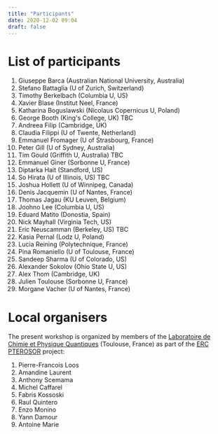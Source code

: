 ```yaml
---
title: "Participants"
date: 2020-12-02 09:04
draft: false
---
```



# List of participants

1. Giuseppe Barca (Australian National University, Australia) <!-- giuseppemj.barca@gmail.com -->
1. Stefano Battaglia (U of Zurich, Switzerland) <!-- stefano.battaglia@chem.uzh.ch -->
1. Timothy Berkelbach (Columbia U, US) <!-- t.berkelbach@columbia.edu -->
1. Xavier Blase (Institut Neel, France) <!-- xavier.blase@neel.cnrs.fr -->
1. Katharina Boguslawski (Nicolaus Copernicus U, Poland)  <!-- k.boguslawski@fizyka.umk.pl -->
1. George Booth (King's College, UK) TBC <!-- george.booth@kcl.ac.uk -->
1. Andreea Filip (Cambridge, UK) <!-- maf63@cam.ac.uk  -->
1. Claudia Filippi (U of Twente, Netherland) <!-- c.filippi@utwente.nl -->
1. Emmanuel Fromager (U of Strasbourg, France) <!-- fromagere@unistra.fr -->
1. Peter Gill (U of Sydney, Australia) <!-- p.gill@sydney.edu.au -->
1. Tim Gould (Griffith U, Australia) TBC <!-- t.gould@griffith.edu.au -->
1. Emmanuel Giner (Sorbonne U, France) <!-- emmanuel.giner@lct.jussieu.fr -->
1. Diptarka Hait (Standford, US) <!-- diptarka@stanford.edu -->
1. So Hirata (U of Illinois, US) TBC <!-- sohirata@illinois.edu -->
1. Joshua Hollett (U of Winnipeg, Canada) <!-- j.hollett@uwinnipeg.ca -->
1. Denis Jacquemin (U of Nantes, France) <!-- Denis.Jacquemin@univ-nantes.fr -->
1. Thomas Jagau (KU Leuven, Belgium) <!-- thomas.jagau@kuleuven.be -->
1. Joohno Lee (Columbia U, US) <!-- linusjoonho@gmail.com -->
1. Eduard Matito (Donostia, Spain) <!-- ematito@gmail.com -->
1. Nick Mayhall (Virginia Tech, US) <!-- nmayhall@vt.edu -->
1. Eric Neuscamman (Berkeley, US) TBC <!-- eric.neuscamman@gmail.com -->
1. Kasia Pernal (Lodz U, Poland)<!-- katarzyna.pernal@p.lodz.pl -->
1. Lucia Reining (Polytechnique, France) <!-- lucia.reining@polytechnique.fr -->
1. Pina Romaniello (U of Toulouse, France) <!-- pina.romaniello@gmail.com -->
1. Sandeep Sharma (U of Colorado, US) <!-- sandeep.sharma@colorado.edu -->
1. Alexander Sokolov (Ohio State U, US) <!-- sokolov.8@osu.edu -->
1. Alex Thom (Cambridge, UK) <!-- ajwt3@cam.ac.uk -->
1. Julien Toulouse (Sorbonne U, France) <!-- toulouse@lct.jussieu.fr -->
1. Morgane Vacher (U of Nantes, France) <!-- Morgane.Vacher@univ-nantes.fr -->

<!--
Waiting list:
1. Francesco Evangelista (Emory U, US) francesco.evangelista@emory.edu 
1. Neepa Maitra (Rutgers U, US) neepa.maitra@rutgers.edu 
Backup list:
1. James Shee
1. Paul Johnson
1. Debashree Ghosh
1. Shirin Faraji
1. Stijn De Baerdemacker
1. Janus Eriksen
1. Chenyang Li
-->

# Local organisers 

The present workshop is organized by members of the [Laboratoire de Chimie et Physique Quantiques](https://www.lcpq.ups-tlse.fr/?lang=en) (Toulouse, France) as part of the [ERC PTEROSOR](https://lcpq.github.io/PTEROSOR/) project:
<br>
1. Pierre-Francois Loos	<!-- loos@irsamc.ups-tlse.fr -->
1. Amandine Laurent <!-- amandine.laurent@irsamc.ups-tlse.fr -->
1. Anthony Scemama <!-- scemama@gmail.com -->
1. Michel Caffarel <!-- michel.caffarel@gmail.com -->
1. Fabris Kossoski <!-- fkossoski@irsamc.ups-tlse.fr -->
1. Raul Quintero <!-- raul.quintero@irsamc.ups-tlse.fr -->
1. Enzo Monino <!-- enzo.monino@irsamc.ups-tlse.fr -->
1. Yann Damour <!-- yann.damour@hotmail.fr -->
1. Antoine Marie <!-- antoine.marie@ens-lyon.fr -->

